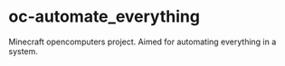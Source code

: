# oc-automate_everything
Minecraft opencomputers project. Aimed for automating everything in a system.
